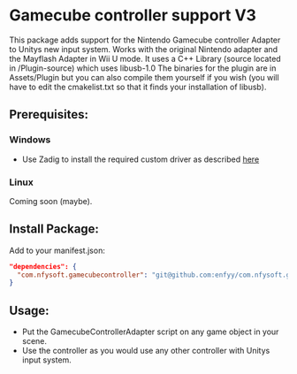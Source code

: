 # Gamecube controller support V3
This package adds support for the Nintendo Gamecube controller Adapter to Unitys new input system.
Works with the original Nintendo adapter and the Mayflash Adapter in Wii U mode.
It uses a C++ Library (source located in /Plugin-source) which uses libusb-1.0 
The binaries for the plugin are in Assets/Plugin but you can also compile them yourself if you wish (you will have to edit the cmakelist.txt so that it finds your installation of libusb).

## Prerequisites:
### Windows
- Use Zadig to install the required custom driver as described [here](https://dolphin-emu.org/docs/guides/how-use-official-gc-controller-adapter-wii-u/#Windows)

### Linux
Coming soon (maybe).

## Install Package: 
Add to your manifest.json:
```json
"dependencies": {
  "com.nfysoft.gamecubecontroller": "git@github.com:enfyy/com.nfysoft.gamecubecontroller.git"  
}
```


## Usage:
- Put the GamecubeControllerAdapter script on any game object in your scene.
- Use the controller as you would use any other controller with Unitys input system.
